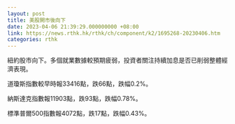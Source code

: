 ```yaml
---
layout: post
title: 美股開市後向下
date: 2023-04-06 21:39:29.000000000 +08:00
link: https://news.rthk.hk/rthk/ch/component/k2/1695268-20230406.htm
categories: rthk
---
```


紐約股市向下。多個就業數據較預期疲弱，投資者關注持續加息是否已削弱整體經濟表現。

道瓊斯指數較早時報33416點，跌66點，跌幅0.2%。

納斯達克指數報11903點，跌93點，跌幅0.78%。

標準普爾500指數報4072點，跌17點，跌幅0.43%。
